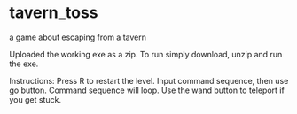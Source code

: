 # tavern_toss
a game about escaping from a tavern

Uploaded the working exe as a zip. To run simply download, unzip and run the exe.

Instructions:
Press R to restart the level.
Input command sequence, then use go button. Command sequence will loop. Use the wand button to teleport if you get stuck.
